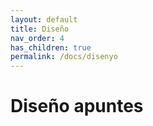 ```yaml
---
layout: default
title: Diseño
nav_order: 4
has_children: true
permalink: /docs/disenyo
---
```


# Diseño apuntes
